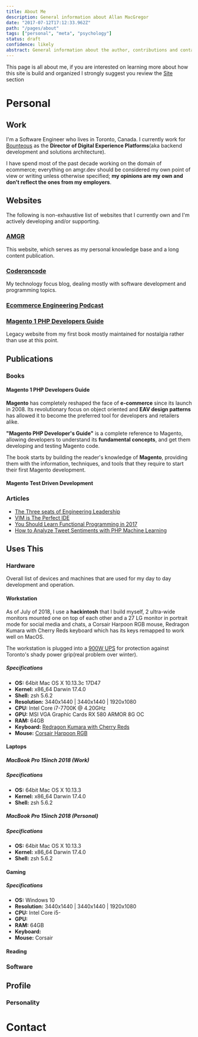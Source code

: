 ```yaml
---
title: About Me
description: General information about Allan MacGregor
date: "2017-07-12T17:12:33.962Z"
path: "/pages/about"
tags: ["personal", "meta", "psychology"]
status: draft
confidence: likely
abstract: General information about the author, contributions and contact information.
---
```

This page is all about me, if you are interested on learning more about how this site is build and organized I strongly suggest you review the [Site](/pages/site) section 

# Personal

## Work

I'm a Software Engineer who lives in Toronto, Canada. I currently work for [Bounteous](https://bounteous.com) as the **Director of Digital Experience Platforms**(aka backend development and solutions architecture).

I have spend most of the past decade working on the domain of ecommerce; everything on amgr.dev should be considered my own point of view or writing unless otherwise specified; **my opinions are my own and don't reflect the ones from my employers**. 

## Websites

The following is non-exhaustive list of websites that I currently own and I'm actively developing and/or supporting.

### [AMGR](https://amgr.dev)
This website, which serves as my personal knowledge base and a long content publication. 

### [Coderoncode](https://coderoncode.com)
My technology focus blog, dealing mostly with software development and programming topics.

### [Ecommerce Engineering Podcast](https://ecomeng.dev)

### [Magento 1 PHP Developers Guide](http://magedevguide.com)
Legacy website from my first book mostly maintained for nostalgia rather than use at this point.

## Publications

### Books

#### Magento 1 PHP Developers Guide

**Magento** has completely reshaped the face of **e-commerce** since its launch in 2008. Its revolutionary focus on object oriented and **EAV design patterns** has allowed it to become the preferred tool for developers and retailers alike.

**"Magento PHP Developer's Guide"** is a complete reference to Magento, allowing developers to understand its **fundamental concepts**, and get them developing and testing Magento code.

The book starts by building the reader's knowledge of **Magento**, providing them with the information, techniques, and tools that they require to start their first Magento development.

#### Magento Test Driven Development

### Articles
- [The Three seats of Engineering Leadership](https://www.forbes.com/sites/forbestechcouncil/2018/01/16/the-three-seats-of-engineering-leadership/#20e772db2929)
- [VIM is The Perfect IDE](https://coderoncode.com/tools/2017/04/16/vim-the-perfect-ide.html)
- [You Should Learn Functional Programming in 2017](https://hackernoon.com/you-should-learn-functional-programming-in-2017-91177148ec00)
- [How to Analyze Tweet Sentiments with PHP Machine Learning](https://www.sitepoint.com/how-to-analyze-tweet-sentiments-with-php-machine-learning/)

## Uses This

### Hardware

Overall list of devices and machines that are used for my day to day development and operation.

#### Workstation
As of July of 2018, I use a **hackintosh** that I build myself, 2 ultra-wide monitors mounted one on top of each other and a 27 LG monitor in portrait mode for social media and chats, a Corsair Harpoon RGB mouse, Redragon Kumara with Cherry Reds keyboard which has its keys remapped to work well on MacOS.

The workstation is plugged into a [900W UPS](https://www.amazon.ca/gp/product/B000FBK3QK/ref=ppx_yo_dt_b_search_asin_title?ie=UTF8&psc=1) for protection against Toronto's shady power grip(real problem over winter).

##### Specifications
- **OS:** 64bit Mac OS X 10.13.3c 17D47
- **Kernel:** x86_64 Darwin 17.4.0
- **Shell:** zsh 5.6.2
- **Resolution:** 3440x1440 | 3440x1440 | 1920x1080
- **CPU:** Intel Core i7-7700K @ 4.20GHz
- **GPU:** MSI VGA Graphic Cards RX 580 ARMOR 8G OC
- **RAM:** 64GB
- **Keyboard:** [Redragon Kumara with Cherry Reds](https://www.amazon.ca/Redragon-KUMARA-Backlit-Mechanical-Keyboard/dp/B016MAK38U/ref=sr_1_fkmrnull_1?keywords=Redragon+Kumara+with+Cherry+Reds&qid=1558389197&s=gateway&sr=8-1-fkmrnull)
- **Mouse:** [Corsair Harpoon RGB](https://www.amazon.ca/Corsair-Wireless-Rechargeable-Slipstream-Technology/dp/B07KQWR72Z/ref=sr_1_1?crid=3NE3PVGDSP8HO&keywords=corsair+harpoon+rgb+wireless&qid=1558389220&s=gateway&sprefix=corsair+harp%2Caps%2C146&sr=8-1)

#### Laptops

##### MacBook Pro 15inch 2018 (Work)

##### Specifications
- **OS:** 64bit Mac OS X 10.13.3
- **Kernel:** x86_64 Darwin 17.4.0
- **Shell:** zsh 5.6.2


##### MacBook Pro 15inch 2018 (Personal)

##### Specifications
- **OS:** 64bit Mac OS X 10.13.3
- **Kernel:** x86_64 Darwin 17.4.0
- **Shell:** zsh 5.6.2

#### Gaming

##### Specifications
- **OS:** Windows 10 
- **Resolution:** 3440x1440 | 3440x1440 | 1920x1080
- **CPU:** Intel Core i5-
- **GPU:** 
- **RAM:** 64GB
- **Keyboard:** 
- **Mouse:** Corsair 

#### Reading

### Software

## Profile

### Personality

# Contact